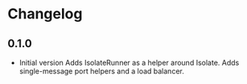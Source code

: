 # Changelog

## 0.1.0

- Initial version
  Adds IsolateRunner as a helper around Isolate.
  Adds single-message port helpers and a load balancer.

